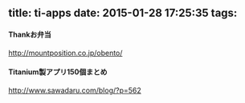 title: ti-apps
date: 2015-01-28 17:25:35
tags:
---

#### Thankお弁当

http://mountposition.co.jp/obento/

#### Titanium製アプリ150個まとめ

http://www.sawadaru.com/blog/?p=562
